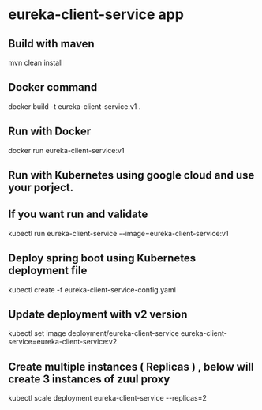# eureka-client-service app


## Build with maven 
mvn clean install

## Docker command

docker build -t eureka-client-service:v1 .

## Run with Docker

docker run eureka-client-service:v1


## Run with Kubernetes  using google cloud and use your porject.

## If you want run and validate

kubectl run eureka-client-service --image=eureka-client-service:v1


## Deploy spring boot using Kubernetes deployment file

kubectl create -f eureka-client-service-config.yaml	

## Update deployment with v2 version 

kubectl set image deployment/eureka-client-service eureka-client-service=eureka-client-service:v2


## Create multiple instances ( Replicas )   , below will create 3 instances of zuul proxy 

kubectl scale deployment eureka-client-service --replicas=2
